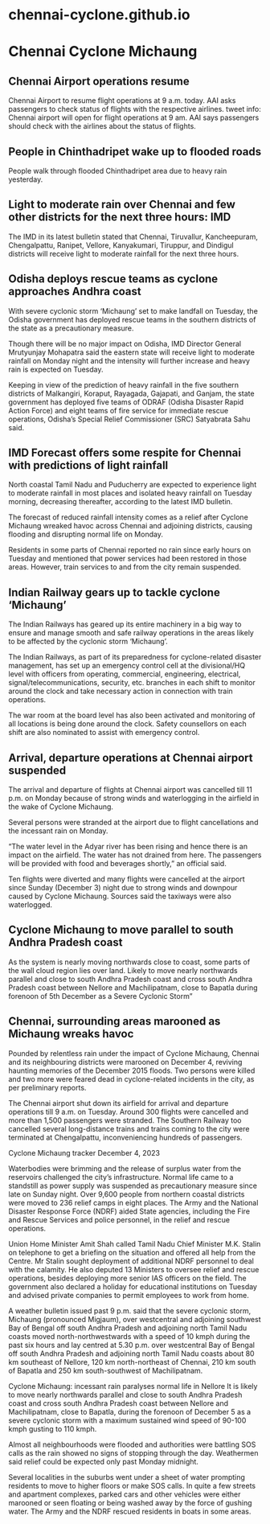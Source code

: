 # chennai-cyclone.github.io

# **Chennai Cyclone Michaung**

## Chennai Airport operations resume
Chennai Airport to resume flight operations at 9 a.m. today. AAI asks passengers to check status of flights with the respective airlines.
tweet info: Chennai airport will open for flight operations at 9 am. AAI says passengers should check with the airlines about the status of flights.


## People in Chinthadripet wake up to flooded roads
People walk through flooded Chinthadripet area due to heavy rain yesterday. 


## Light to moderate rain over Chennai and few other districts for the next three hours: IMD
The IMD in its latest bulletin stated that Chennai, Tiruvallur, Kancheepuram, Chengalpattu, Ranipet, Vellore, Kanyakumari, Tiruppur, and Dindigul districts will receive light to moderate rainfall for the next three hours. 


## Odisha deploys rescue teams as cyclone approaches Andhra coast
With severe cyclonic storm ‘Michaung’ set to make landfall on Tuesday, the Odisha government has deployed rescue teams in the southern districts of the state as a precautionary measure.

Though there will be no major impact on Odisha, IMD Director General Mrutyunjay Mohapatra said the eastern state will receive light to moderate rainfall on Monday night and the intensity will further increase and heavy rain is expected on Tuesday.

Keeping in view of the prediction of heavy rainfall in the five southern districts of Malkangiri, Koraput, Rayagada, Gajapati, and Ganjam, the state government has deployed five teams of ODRAF (Odisha Disaster Rapid Action Force) and eight teams of fire service for immediate rescue operations, Odisha’s Special Relief Commissioner (SRC) Satyabrata Sahu said.


## IMD Forecast offers some respite for Chennai with predictions of light rainfall
North coastal Tamil Nadu and Puducherry are expected to experience light to moderate rainfall in most places and isolated heavy rainfall on Tuesday morning, decreasing thereafter, according to the latest IMD bulletin.

The forecast of reduced rainfall intensity comes as a relief after Cyclone Michaung wreaked havoc across Chennai and adjoining districts, causing flooding and disrupting normal life on Monday.

Residents in some parts of Chennai reported no rain since early hours on Tuesday and mentioned that power services had been restored in those areas. However, train services to and from the city remain suspended.


## Indian Railway gears up to tackle cyclone ‘Michaung’
The Indian Railways has geared up its entire machinery in a big way to ensure and manage smooth and safe railway operations in the areas likely to be affected by the cyclonic storm ‘Michaung’.

The Indian Railways, as part of its preparedness for cyclone-related disaster management, has set up an emergency control cell at the divisional/HQ level with officers from operating, commercial, engineering, electrical, signal/telecommunications, security, etc. branches in each shift to monitor around the clock and take necessary action in connection with train operations.

The war room at the board level has also been activated and monitoring of all locations is being done around the clock. Safety counsellors on each shift are also nominated to assist with emergency control.


## Arrival, departure operations at Chennai airport suspended
The arrival and departure of flights at Chennai airport was cancelled till 11 p.m. on Monday because of strong winds and waterlogging in the airfield in the wake of Cyclone Michaung.

Several persons were stranded at the airport due to flight cancellations and the incessant rain on Monday.

“The water level in the Adyar river has been rising and hence there is an impact on the airfield. The water has not drained from here. The passengers will be provided with food and beverages shortly,” an official said.

Ten flights were diverted and many flights were cancelled at the airport since Sunday (December 3) night due to strong winds and downpour caused by Cyclone Michaung.  Sources said the taxiways were also waterlogged.

## Cyclone Michaung to move parallel to south Andhra Pradesh coast
As the system is nearly moving northwards close to coast, some parts of the wall cloud region lies over land. Likely to move nearly northwards parallel and close to south Andhra Pradesh coast and cross south Andhra Pradesh coast between Nellore and Machilipatnam, close to Bapatla during forenoon of 5th December as a Severe Cyclonic Storm”


## Chennai, surrounding areas marooned as Michaung wreaks havoc
Pounded by relentless rain under the impact of Cyclone Michaung, Chennai and its neighbouring districts were marooned on December 4, reviving haunting memories of the December 2015 floods. Two persons were killed and two more were feared dead in cyclone-related incidents in the city, as per preliminary reports.

The Chennai airport shut down its airfield for arrival and departure operations till 9 a.m. on Tuesday. Around 300 flights were cancelled and more than 1,500 passengers were stranded. The Southern Railway too cancelled several long-distance trains and trains coming to the city were terminated at Chengalpattu, inconveniencing hundreds of passengers.

Cyclone Michaung tracker December 4, 2023

Waterbodies were brimming and the release of surplus water from the reservoirs challenged the city’s infrastructure. Normal life came to a standstill as power supply was suspended as precautionary measure since late on Sunday night. Over 9,600 people from northern coastal districts were moved to 236 relief camps in eight places. The Army and the National Disaster Response Force (NDRF) aided State agencies, including the Fire and Rescue Services and police personnel, in the relief and rescue operations.

Union Home Minister Amit Shah called Tamil Nadu Chief Minister M.K. Stalin on telephone to get a briefing on the situation and offered all help from the Centre. Mr Stalin sought deployment of additional NDRF personnel to deal with the calamity. He also deputed 13 Ministers to oversee relief and rescue operations, besides deploying more senior IAS officers on the field. The government also declared a holiday for educational institutions on Tuesday and advised private companies to permit employees to work from home.

A weather bulletin issued past 9 p.m. said that the severe cyclonic storm, Michaung (pronounced Migjaum), over westcentral and adjoining southwest Bay of Bengal off south Andhra Pradesh and adjoining north Tamil Nadu coasts moved north-northwestwards with a speed of 10 kmph during the past six hours and lay centred at 5.30 p.m. over westcentral Bay of Bengal off south Andhra Pradesh and adjoining north Tamil Nadu coasts about 80 km southeast of Nellore, 120 km north-northeast of Chennai, 210 km south of Bapatla and 250 km south-southwest of Machilipatnam.

Cyclone Michaung: incessant rain paralyses normal life in Nellore
It is likely to move nearly northwards parallel and close to south Andhra Pradesh coast and cross south Andhra Pradesh coast between Nellore and Machilipatnam, close to Bapatla, during the forenoon of December 5 as a severe cyclonic storm with a maximum sustained wind speed of 90-100 kmph gusting to 110 kmph.

Almost all neighbourhoods were flooded and authorities were battling SOS calls as the rain showed no signs of stopping through the day. Weathermen said relief could be expected only past Monday midnight.

Several localities in the suburbs went under a sheet of water prompting residents to move to higher floors or make SOS calls. In quite a few streets and apartment complexes, parked cars and other vehicles were either marooned or seen floating or being washed away by the force of gushing water. The Army and the NDRF rescued residents in boats in some areas.
